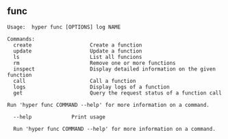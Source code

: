 ## func

    Usage:	hyper func [OPTIONS] log NAME

    Commands:
      create                   Create a function
      update                   Update a function
      ls                       List all funcions
      rm                       Remove one or more functions
      inspect                  Display detailed information on the given function
      call                     Call a function
      logs                     Display logs of a function
      get                      Query the request status of a function call

    Run 'hyper func COMMAND --help' for more information on a command.

      --help             Print usage

      Run 'hyper func COMMAND --help' for more information on a command.
